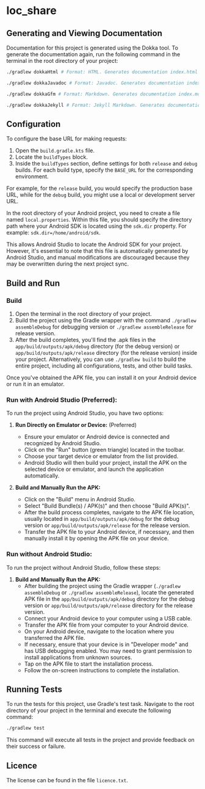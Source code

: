 # loc_share

## Generating and Viewing Documentation

Documentation for this project is generated using the Dokka tool.
To generate the documentation again, run the following command in the terminal in the root directory of your project:

```bash
./gradlew dokkaHtml # Format: HTML. Generates documentation index.html in the build/dokka/html folder.
```

```bash
./gradlew dokkaJavadoc # Format: Javadoc. Generates documentation index.html in the build/dokka/javadoc folder.
```

```bash
./gradlew dokkaGfm # Format: Markdown. Generates documentation index.md in the build/dokka/gfm folder.
```

```bash
./gradlew dokkaJekyll # Format: Jekyll Markdown. Generates documentation index.md in the build/dokka/jekyll folder.
```

## Configuration

To configure the base URL for making requests:
1. Open the `build.gradle.kts` file.
2. Locate the `buildTypes` block.
3. Inside the `buildTypes` section, define settings for both `release` and `debug` builds.
   For each build type, specify the `BASE_URL` for the corresponding environment.

For example, for the `release` build, you would specify the production base URL, while for the
`debug` build, you might use a local or development server URL.

In the root directory of your Android project, you need to create a file named `local.properties`.
Within this file, you should specify the directory path where your Android SDK is located using
the `sdk.dir` property. For example: `sdk.dir=/home/android/sdk`.

This allows Android Studio to locate the Android SDK for your project. However, it's essential
to note that this file is automatically generated by Android Studio, and manual modifications are
discouraged because they may be overwritten during the next project sync.

## Build and Run

### Build
1. Open the terminal in the root directory of your project.
2. Build the project using the Gradle wrapper with the command `./gradlew assembleDebug` for debugging
   version or `./gradlew assembleRelease` for release version.
3. After the build completes, you'll find the .apk files in the `app/build/outputs/apk/debug`
   directory (for the debug version) or `app/build/outputs/apk/release` directory
   (for the release version) inside your project. Alternatively, you can use `./gradlew build`
   to build the entire project, including all configurations, tests, and other build tasks.

Once you've obtained the APK file, you can install it on your Android device or run it in an emulator.

### Run with Android Studio (Preferred):

To run the project using Android Studio, you have two options:

1. **Run Directly on Emulator or Device:** (Preferred)
    - Ensure your emulator or Android device is connected and recognized by Android Studio.
    - Click on the "Run" button (green triangle) located in the toolbar.
    - Choose your target device or emulator from the list provided.
    - Android Studio will then build your project, install the APK on the selected device or
      emulator, and launch the application automatically.

2. **Build and Manually Run the APK:**
    - Click on the "Build" menu in Android Studio.
    - Select "Build Bundle(s) / APK(s)" and then choose "Build APK(s)".
    - After the build process completes, navigate to the APK file location, usually located in
      `app/build/outputs/apk/debug` for the debug version or `app/build/outputs/apk/release`
      for the release version.
    - Transfer the APK file to your Android device, if necessary, and then manually install
      it by opening the APK file on your device.

### Run without Android Studio:

To run the project without Android Studio, follow these steps:

1. **Build and Manually Run the APK:**
    - After building the project using the Gradle wrapper
      (`./gradlew assembleDebug` or `./gradlew assembleRelease`), locate the generated APK file
      in the `app/build/outputs/apk/debug` directory for the debug version or
      `app/build/outputs/apk/release` directory for the release version.
    - Connect your Android device to your computer using a USB cable.
    - Transfer the APK file from your computer to your Android device.
    - On your Android device, navigate to the location where you transferred the APK file.
    - If necessary, ensure that your device is in "Developer mode" and has USB debugging enabled.
      You may need to grant permission to install applications from unknown sources.
    - Tap on the APK file to start the installation process.
    - Follow the on-screen instructions to complete the installation.

## Running Tests

To run the tests for this project, use Gradle's test task. Navigate to the root directory of your project in the
terminal and execute the following command:

```bash
./gradlew test
```

This command will execute all tests in the project and provide feedback on their success or failure.

## Licence

The license can be found in the file `licence.txt`.